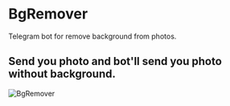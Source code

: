 # BgRemover
Telegram bot for remove background from photos.

## Send you photo and bot'll send you photo without background.

<img src="https://github.com/Fanraeen/BgRemover/blob/master/0jWNCOq3PhQ.jpg?raw=true" alt="BgRemover">


